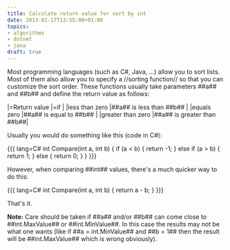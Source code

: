 ```yaml
---
title: Calculate return value for sort by int
date: 2013-01-17T13:55:00+01:00
topics:
- algorithms
- dotnet
- java
draft: true
---
```


Most programming languages (such as C#, Java, ...) allow you to sort lists. Most of them also allow you to specify a //sorting function// so that you can customize the sort order. These functions usually take parameters ##a## and ##b## and define the return value as follows:

|=Return value     |=if                        |
|less than zero    |##a## is less than ##b##   |
|equals zero       |##a## is equal to ##b##    |
|greater than zero |##a## is greater than ##b##|

Usually you would do something like this (code in C#):

{{{ lang=C#
int Compare(int a, int b) {
  if (a < b) {
    return -1;
  }
  else if (a > b) {
    return 1;
  }
  else {
    return 0;
  }
}
}}}

However, when comparing ##int## values, there's a much quicker way to do this:

{{{ lang=C#
int Compare(int a, int b) {
  return a - b;
}
}}}

That's it.

**Note:** Care should be taken if ##a## and/or ##b## can come close to ##int.MaxValue## or ##int.MinValue##. In this case the results may not be what one wants (like if ##a = int.MinValue## and ##b = 1## then the result will be ##int.MaxValue## which is wrong obviously).

